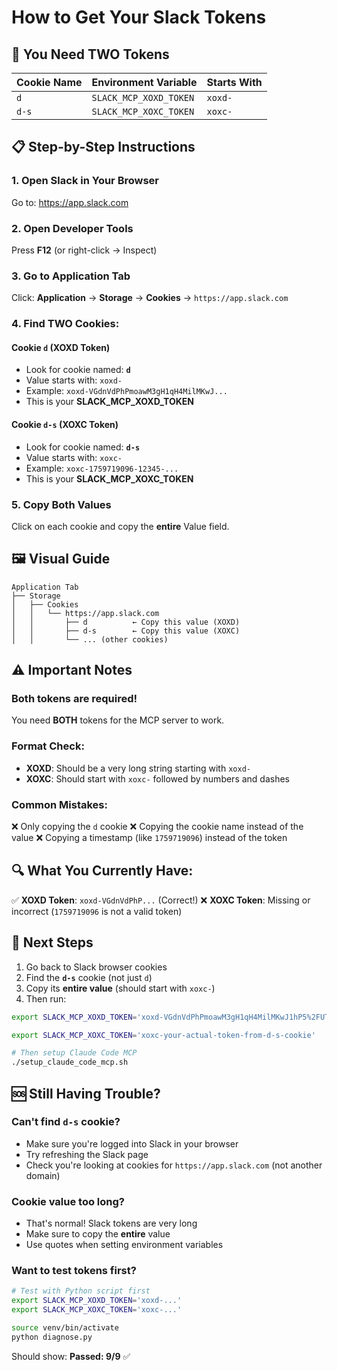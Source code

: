 # How to Get Your Slack Tokens

## 🎯 You Need TWO Tokens

| Cookie Name | Environment Variable | Starts With |
|-------------|---------------------|-------------|
| `d` | `SLACK_MCP_XOXD_TOKEN` | `xoxd-` |
| `d-s` | `SLACK_MCP_XOXC_TOKEN` | `xoxc-` |

## 📋 Step-by-Step Instructions

### 1. Open Slack in Your Browser
Go to: https://app.slack.com

### 2. Open Developer Tools
Press **F12** (or right-click → Inspect)

### 3. Go to Application Tab
Click: **Application** → **Storage** → **Cookies** → `https://app.slack.com`

### 4. Find TWO Cookies:

#### Cookie `d` (XOXD Token)
- Look for cookie named: **`d`**
- Value starts with: `xoxd-`
- Example: `xoxd-VGdnVdPhPmoawM3gH1qH4MilMKwJ...`
- This is your **SLACK_MCP_XOXD_TOKEN**

#### Cookie `d-s` (XOXC Token)
- Look for cookie named: **`d-s`**
- Value starts with: `xoxc-`
- Example: `xoxc-1759719096-12345-...`
- This is your **SLACK_MCP_XOXC_TOKEN**

### 5. Copy Both Values

Click on each cookie and copy the **entire** Value field.

## 🖼️ Visual Guide

```
Application Tab
├── Storage
│   ├── Cookies
│   │   └── https://app.slack.com
│   │       ├── d          ← Copy this value (XOXD)
│   │       ├── d-s        ← Copy this value (XOXC)
│   │       └── ... (other cookies)
```

## ⚠️ Important Notes

### Both tokens are required!
You need **BOTH** tokens for the MCP server to work.

### Format Check:
- **XOXD**: Should be a very long string starting with `xoxd-`
- **XOXC**: Should start with `xoxc-` followed by numbers and dashes

### Common Mistakes:
❌ Only copying the `d` cookie
❌ Copying the cookie name instead of the value
❌ Copying a timestamp (like `1759719096`) instead of the token

## 🔍 What You Currently Have:

✅ **XOXD Token**: `xoxd-VGdnVdPhP...` (Correct!)
❌ **XOXC Token**: Missing or incorrect (`1759719096` is not a valid token)

## 📝 Next Steps

1. Go back to Slack browser cookies
2. Find the **`d-s`** cookie (not just `d`)
3. Copy its **entire value** (should start with `xoxc-`)
4. Then run:

```bash
export SLACK_MCP_XOXD_TOKEN='xoxd-VGdnVdPhPmoawM3gH1qH4MilMKwJ1hP5%2FUTtDgC%2FXYvqrM987RVPE9rIunETYPKtjIs1YflBMwSMoNEbRqdYvtZ0GvxcsEAxic9tSVqAXih6kKhnREirdma9NzvtvYXydjJgWeKiLGlCOJDISCoWI009T42SKkqUUkr6IouK5zNgdhwmlDFBsH9Dh2tDsZeyym7YL6c%3D'

export SLACK_MCP_XOXC_TOKEN='xoxc-your-actual-token-from-d-s-cookie'

# Then setup Claude Code MCP
./setup_claude_code_mcp.sh
```

## 🆘 Still Having Trouble?

### Can't find `d-s` cookie?
- Make sure you're logged into Slack in your browser
- Try refreshing the Slack page
- Check you're looking at cookies for `https://app.slack.com` (not another domain)

### Cookie value too long?
- That's normal! Slack tokens are very long
- Make sure to copy the **entire** value
- Use quotes when setting environment variables

### Want to test tokens first?
```bash
# Test with Python script first
export SLACK_MCP_XOXD_TOKEN='xoxd-...'
export SLACK_MCP_XOXC_TOKEN='xoxc-...'

source venv/bin/activate
python diagnose.py
```

Should show: **Passed: 9/9** ✅
